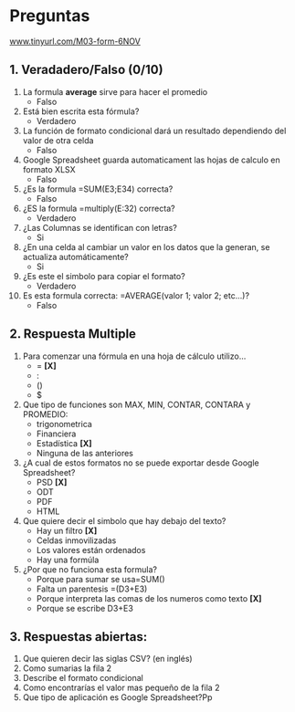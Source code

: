 # Preguntas
www.tinyurl.com/M03-form-6NOV

## 1. Veradadero/Falso (0/10)
1. La formula **average** sirve para hacer el promedio
	- Falso 
2. Está bien escrita esta fórmula? 
	- Verdadero
3. La función de formato condicional dará un resultado dependiendo del valor de otra celda
	- Falso
4. Google Spreadsheet guarda automaticament las hojas de calculo en formato XLSX
	- Falso
5. ¿Es la formula =SUM(E3;E34) correcta?
	- Falso
6. ¿ES la formula =multiply(E:32) correcta?
	- Verdadero
7. ¿Las Columnas se identifican con letras?
	- Si
8. ¿En una celda al cambiar un valor en los datos que la generan, se actualiza automáticamente?
	- Si
9. ¿Es este el simbolo para copiar el formato?
	- Verdadero
10. Es esta formula correcta: =AVERAGE(valor 1; valor 2; etc...)?
	- Falso

## 2. Respuesta Multiple 
1. Para comenzar una fórmula en una hoja de cálculo utilizo...
	- = **[X]**
	- :
	- ()
	- $
2. Que tipo de funciones son MAX, MIN, CONTAR, CONTARA y PROMEDIO:
	- trigonometrica
	- Financiera
	- Estadística **[X]**
	- Ninguna de las anteriores
3. ¿A cual de estos formatos no se puede exportar desde Google Spreadsheet?
	- PSD **[X]**
	- ODT
	- PDF
	- HTML
4. Que quiere decir el simbolo que hay debajo del texto?
	- Hay un filtro **[X]**
	- Celdas inmovilizadas
	- Los valores están ordenados
	- Hay una formúla
5. ¿Por que no funciona esta formula?
	- Porque para sumar se usa=SUM()
	- Falta un parentesis =(D3+E3)
	- Porque interpreta las comas de los numeros como texto **[X]**
	- Porque se escribe D3+E3

## 3. Respuestas abiertas:

 1. Que quieren decir las siglas CSV? (en inglés)
 2. Como sumarias la fila 2
 3. Describe el formato condicional
 4. Como encontrarías el valor mas pequeño de la fila 2
 5. Que tipo de aplicación es Google Spreadsheet?Pp